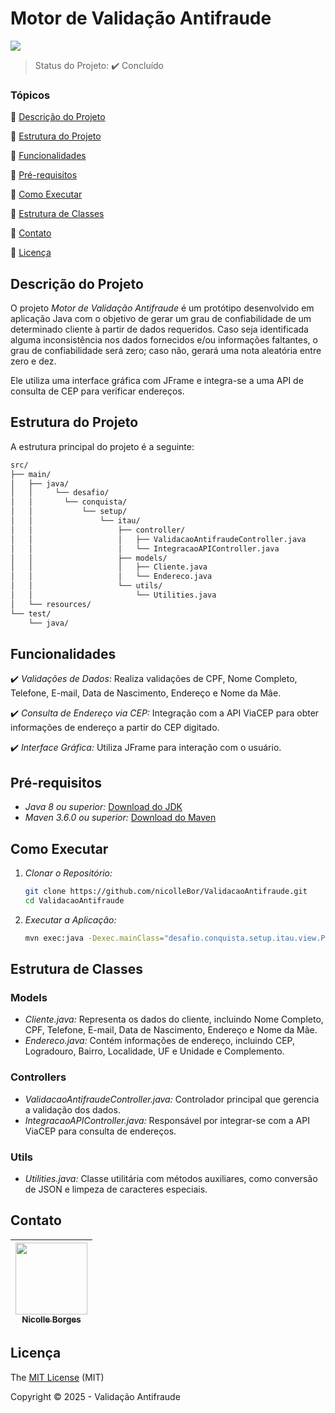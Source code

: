 

# Motor de Validação Antifraude

<img src="https://img.shields.io/badge/Java-cfcfcf?style=for-the-badge&logo=**java**&logoColor=black"/>

> Status do Projeto: :heavy_check_mark: Concluído


### Tópicos 

:small_blue_diamond: [Descrição do Projeto](#descrição-do-projeto)

:small_blue_diamond: [Estrutura do Projeto](#estrutura-do-projeto)

:small_blue_diamond: [Funcionalidades](#funcionalidades)

:small_blue_diamond: [Pré-requisitos](#pré-requisitos)

:small_blue_diamond: [Como Executar](#como-executar)

:small_blue_diamond: [Estrutura de Classes](#estrutura-de-classes)

:small_blue_diamond: [Contato](#contato)

:small_blue_diamond: [Licença](#licença)


## Descrição do Projeto

O projeto *Motor de Validação Antifraude* é um protótipo desenvolvido em aplicação Java com o objetivo de gerar um grau de confiabilidade de um determinado cliente à partir de dados requeridos. Caso seja identificada alguma inconsistência nos dados fornecidos e/ou informações faltantes, o grau de confiabilidade será zero; caso não, gerará uma nota aleatória entre zero e dez. 

Ele utiliza uma interface gráfica com JFrame e integra-se a uma API de consulta de CEP para verificar endereços.

## Estrutura do Projeto

A estrutura principal do projeto é a seguinte:

```bash
src/                                                                                                                                                                  
├── main/                                                                                                                                                             
│   ├── java/                                                                                                                                                         
│   │     └── desafio/                                                                                                                                                
│   │       └── conquista/                                                                                                                                            
│   │           └── setup/                                                                                                                                            
│   │               └── itau/                                                                                                                                         
│   │                   ├── controller/                                                                                                                               
│   │                   │   ├── ValidacaoAntifraudeController.java                                                                                                    
│   │                   │   └── IntegracaoAPIController.java                                                                                                          
│   │                   ├── models/                                                                                                                                   
│   │                   │   ├── Cliente.java                                                                                                                          
│   │                   │   └── Endereco.java                                                                                                                         
│   │                   └── utils/                                                                                                                                    
│   │                       └── Utilities.java                                                                                                                        
│   └── resources/                                                                                                                                                    
└── test/                                                                                                                                                             
    └── java/
```                                                                                                                                                         


## Funcionalidades

:heavy_check_mark: *Validações de Dados:* Realiza validações de CPF, Nome Completo, Telefone, E-mail, Data de Nascimento, Endereço e Nome da Mãe.

:heavy_check_mark:  *Consulta de Endereço via CEP:* Integração com a API ViaCEP para obter informações de endereço a partir do CEP digitado.

:heavy_check_mark:  *Interface Gráfica:* Utiliza JFrame para interação com o usuário.

## Pré-requisitos

- *Java 8 ou superior:* [Download do JDK](https://www.oracle.com/java/technologies/javase-jdk11-downloads.html)
- *Maven 3.6.0 ou superior:* [Download do Maven](https://maven.apache.org/download.cgi)

## Como Executar

1. *Clonar o Repositório:*

   ```bash
   git clone https://github.com/nicolleBor/ValidacaoAntifraude.git
   cd ValidacaoAntifraude
   ```

2. *Executar a Aplicação:*

   ```bash
   mvn exec:java -Dexec.mainClass="desafio.conquista.setup.itau.view.Principal"
   ```

## Estrutura de Classes

### Models

- *Cliente.java:* Representa os dados do cliente, incluindo Nome Completo, CPF, Telefone, E-mail, Data de Nascimento, Endereço e Nome da Mãe.
- *Endereco.java:* Contém informações de endereço, incluindo CEP, Logradouro, Bairro, Localidade, UF e Unidade e Complemento.

### Controllers

- *ValidacaoAntifraudeController.java:* Controlador principal que gerencia a validação dos dados.
- *IntegracaoAPIController.java:* Responsável por integrar-se com a API ViaCEP para consulta de endereços.

### Utils

- *Utilities.java:* Classe utilitária com métodos auxiliares, como conversão de JSON e limpeza de caracteres especiais.


## Contato

| [<img src="https://avatars.githubusercontent.com/u/155683365?s=400&u=18f0d539c431028608d0b599db0753f81a95f282&v=4" width=115><br><sub>Nicolle Borges</sub>](https://github.com/nicolleBor) |  
| :---: 

## Licença

The [MIT License]() (MIT)

Copyright :copyright: 2025 - Validação Antifraude
